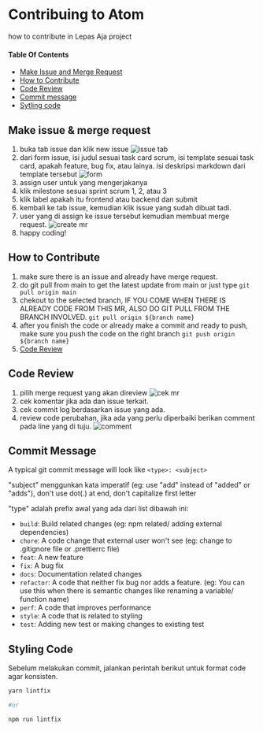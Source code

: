 # Contribuing to Atom

how to contribute in Lepas Aja project

#### Table Of Contents

- [Make Issue and Merge Request](#make-issue-&-merge-request)
- [How to Contribute](#how-to-contribute)
- [Code Review](#code-review)
- [Commit message](#commit-message)
- [Sytling code](#styling-code)
## Make issue & merge request

1. buka tab issue dan klik new issue
   ![issue tab](/assets/issue_tab.png)
2. dari form issue, isi judul sesuai task card scrum, isi template sesuai task card, apakah feature, bug fix, atau lainya. isi deskripsi markdown dari template tersebut
   ![form](/assets/form.png)
3. assign user untuk yang mengerjakanya
4. klik milestone sesuai sprint scrum 1, 2, atau 3
5. klik label apakah itu frontend atau backend dan submit
6. kembali ke tab issue, kemudian klik issue yang sudah dibuat tadi.
7. user yang di assign ke issue tersebut kemudian membuat merge request.
   ![create mr](/assets/create_mr.png)
8. happy coding!

## How to Contribute

1. make sure there is an issue and already have merge request.
2. do git pull from main to get the latest update from main or just type `git pull origin main`
3. chekout to the selected branch, IF YOU COME WHEN THERE IS ALREADY CODE FROM THIS MR, ALSO DO GIT PULL FROM THE BRANCH INVOLVED. `git pull origin ${branch name}`
4. after you finish the code or already make a commit and ready to push, make sure you push the code on the right branch `git push origin ${branch name}`
5. [Code Review](#code-review)

## Code Review

1. pilih merge request yang akan direview
   ![cek mr](/assets/cekmr.png)
2. cek komentar jika ada dan issue terkait.
3. cek commit log berdasarkan issue yang ada.
4. review code perubahan, jika ada yang perlu diperbaiki berikan comment pada line yang di tuju.
   ![comment](/assets/comment.png)

## Commit Message

A typical git commit message will look like
`<type>: <subject> `

"subject" menggunkan kata imperatif (eg: use "add" instead of "added" or "adds"), don't use dot(.) at end, don't capitalize first letter

"type" adalah prefix awal yang ada dari list dibawah ini:

- `build`: Build related changes (eg: npm related/ adding external dependencies)
- `chore`: A code change that external user won't see (eg: change to .gitignore file or .prettierrc file)
- `feat`: A new feature
- `fix`: A bug fix
- `docs`: Documentation related changes
- `refactor`: A code that neither fix bug nor adds a feature. (eg: You can use this when there is semantic changes like renaming a variable/ function name)
- `perf`: A code that improves performance
- `style`: A code that is related to styling
- `test`: Adding new test or making changes to existing test

## Styling Code

Sebelum melakukan commit, jalankan perintah berikut untuk format code agar konsisten.

```sh
yarn lintfix

#or

npm run lintfix
```
